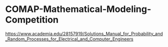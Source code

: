 # COMAP-Mathematical-Modeling-Competition

https://www.academia.edu/28157919/Solutions_Manual_for_Probability_and_Random_Processes_for_Electrical_and_Computer_Engineers

